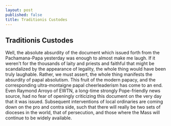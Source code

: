 ```yaml
---
layout: post
published: false
title: Traditionis Custodes
---
```

## Traditionis Custodes
Well, the absolute absurdity of the document which issued forth from the Pachamana-Papa yesterday was enough to almost make me laugh. If it weren't for the thousands of laity and priests and faithful that might be scandalized by the appearance of legality, the whole thing would have been truly laughable. Rather, we must assert, the whole thing manifests the absurdity of papal absolutism. This fruit of the modern papacy, and the corresponding ultra-montaigne papal cheerleaderism has come to an end. Even Raymond Arroyo of EWTN, a long-time strongly Pope-friendly news source, had no fear of openingly criticizing this document on the very day that it was issued. Subsequent interventions of local ordinaries are coming down on the pro and contra side, such that there will really be two sets of dioceses in the world, that of persecution, and those where the Mass will continue to be widely available.

